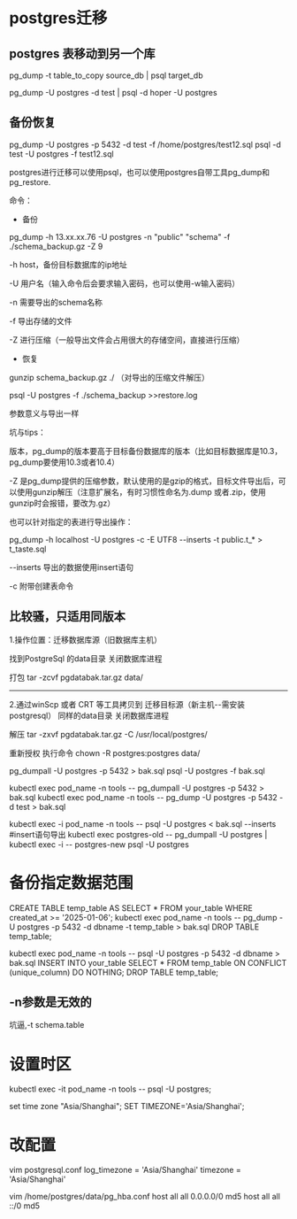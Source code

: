 # postgres迁移

## postgres 表移动到另一个库
pg_dump -t table_to_copy source_db | psql target_db

pg_dump -U postgres -d test | psql -d hoper -U postgres
## 备份恢复
pg_dump -U postgres -p 5432 -d test -f /home/postgres/test12.sql
psql -d test -U postgres -f test12.sql


postgres进行迁移可以使用psql，也可以使用postgres自带工具pg_dump和pg_restore.

命令：

- 备份

pg_dump -h 13.xx.xx.76 -U postgres -n "public" "schema" -f ./schema_backup.gz -Z 9

-h host，备份目标数据库的ip地址

-U 用户名（输入命令后会要求输入密码，也可以使用-w输入密码）

-n 需要导出的schema名称

-f 导出存储的文件

-Z 进行压缩（一般导出文件会占用很大的存储空间，直接进行压缩）

- 恢复

gunzip schema_backup.gz ./ （对导出的压缩文件解压）

psql -U postgres -f ./schema_backup >>restore.log

参数意义与导出一样

坑与tips：

版本，pg_dump的版本要高于目标备份数据库的版本（比如目标数据库是10.3， pg_dump要使用10.3或者10.4）

-Z 是pg_dump提供的压缩参数，默认使用的是gzip的格式，目标文件导出后，可以使用gunzip解压（注意扩展名，有时习惯性命名为.dump 或者.zip，使用gunzip时会报错，要改为.gz）

也可以针对指定的表进行导出操作：

pg_dump -h localhost -U postgres -c -E UTF8 --inserts -t public.t_* > t_taste.sql

--inserts 导出的数据使用insert语句

-c 附带创建表命令

## 比较骚，只适用同版本
1.操作位置：迁移数据库源（旧数据库主机）

找到PostgreSql 的data目录   关闭数据库进程

打包 tar -zcvf pgdatabak.tar.gz data/

------------------------------------------------------------------

2.通过winScp 或者 CRT 等工具拷贝到    迁移目标源（新主机--需安装postgresql）  同样的data目录 关闭数据库进程

解压  tar -zxvf pgdatabak.tar.gz -C /usr/local/postgres/

重新授权 执行命令  chown -R postgres:postgres data/

pg_dumpall -U postgres -p 5432 > bak.sql
psql -U postgres -f bak.sql

kubectl exec pod_name  -n tools -- pg_dumpall -U postgres -p 5432 > bak.sql
kubectl exec pod_name  -n tools -- pg_dump -U postgres -p 5432 -d test > bak.sql


kubectl exec -i pod_name  -n tools -- psql -U postgres < bak.sql
--inserts #insert语句导出
kubectl exec postgres-old --  pg_dumpall -U postgres | kubectl exec -i -- postgres-new psql -U postgres

# 备份指定数据范围

CREATE TABLE temp_table AS SELECT * FROM your_table WHERE created_at >= '2025-01-06';
kubectl exec pod_name  -n tools -- pg_dump -U postgres -p 5432 -d dbname -t temp_table > bak.sql
DROP TABLE temp_table;

kubectl exec pod_name  -n tools -- psql -U postgres -p 5432 -d dbname > bak.sql
INSERT INTO your_table SELECT * FROM temp_table ON CONFLICT (unique_column) DO NOTHING;
DROP TABLE temp_table;

## -n参数是无效的
坑逼,-t schema.table
# 设置时区
kubectl exec -it pod_name  -n tools --  psql -U postgres;

set time zone "Asia/Shanghai";
SET TIMEZONE='Asia/Shanghai';

# 改配置
vim postgresql.conf
log_timezone = 'Asia/Shanghai'
timezone = 'Asia/Shanghai'

vim /home/postgres/data/pg_hba.conf
host    all     all     0.0.0.0/0        md5
host    all     all     ::/0             md5